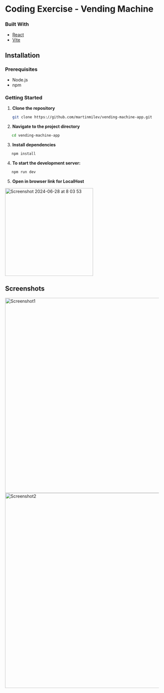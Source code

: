 # Coding Exercise - Vending Machine

### Built With

- [React](https://reactjs.org/)
- [Vite](https://vitejs.dev/)

## Installation

### Prerequisites

- Node.js
- npm

### Getting Started

1. **Clone the repository**
   ```sh
   git clone https://github.com/martinmilev/vending-machine-app.git
   ```
2. **Navigate to the project directory**

```sh
   cd vending-machine-app
```

3.  **Install dependencies**

```sh
   npm install
```

4.  **To start the development server:**

```sh
   npm run dev
```

5.  **Open in browser link for LocalHost**
<img width="288" alt="Screenshot 2024-06-28 at 8 03 53" src="https://github.com/martinmilev/vending-machine-app/assets/2754552/364eead3-fe87-4318-8be5-ef7a07763f29">


## Screenshots
<img width="640" alt="Screenshot1" src="https://github.com/martinmilev/vending-machine-app/assets/2754552/38d51575-2f31-40a5-b28f-3b8219202adb">

<img width="640" alt="Screenshot2" src="https://github.com/martinmilev/vending-machine-app/assets/2754552/a84658cc-b64f-44e7-af1b-253656418b63">


